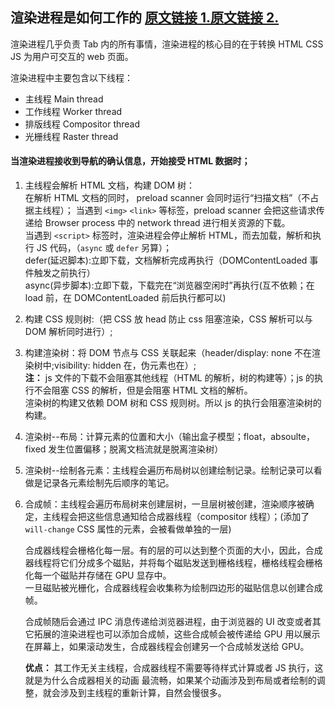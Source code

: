 ## 渲染进程是如何工作的 [原文链接 1.](https://zhuanlan.zhihu.com/p/47407398)[原文链接 2.](https://www.cnblogs.com/fogwind/p/6160456.html)

渲染进程几乎负责 Tab 内的所有事情，渲染进程的核心目的在于转换 HTML CSS JS 为用户可交互的 web 页面。

渲染进程中主要包含以下线程：

- 主线程 Main thread
- 工作线程 Worker thread
- 排版线程 Compositor thread
- 光栅线程 Raster thread

#### 当渲染进程接收到导航的确认信息，开始接受 HTML 数据时；

1. 主线程会解析 HTML 文档，构建 DOM 树：  
   在解析 HTML 文档的同时， preload scanner 会同时运行“扫描文档”（不占据主线程）；
   当遇到 `<img>` `<link>` 等标签，preload scanner 会把这些请求传递给 Browser process 中的 network thread 进行相关资源的下载。  
   当遇到 `<script>` 标签时，渲染进程会停止解析 HTML，而去加载，解析和执行 JS 代码，（`async` 或 `defer` 另算）；  
    defer(延迟脚本):立即下载，文档解析完成再执行（DOMContentLoaded 事件触发之前执行）  
    async(异步脚本):立即下载，下载完在“浏览器空闲时”再执行(互不依赖；在 load 前，在 DOMContentLoaded 前后执行都可以)

2. 构建 CSS 规则树:（把 CSS 放 head 防止 css 阻塞渲染，CSS 解析可以与 DOM 解析同时进行）;

3. 构建渲染树：将 DOM 节点与 CSS 关联起来（header/display: none 不在渲染树中;visibility: hidden 在，伪元素也在）;  
   **注：** js 文件的下载不会阻塞其他线程（HTML 的解析，树的构建等）；js 的执行不会阻塞 CSS 的解析，但是会阻塞 HTML 文档的解析。  
    渲染树的构建又依赖 DOM 树和 CSS 规则树。所以 js 的执行会阻塞渲染树的构建。

4. 渲染树--布局：计算元素的位置和大小（输出盒子模型；float，absoulte，fixed 发生位置偏移；脱离文档流就是脱离渲染树）

5. 渲染树--绘制各元素：主线程会遍历布局树以创建绘制记录。绘制记录可以看做是记录各元素绘制先后顺序的笔记。
   <!-- 调用渲染器的 paint()方法在屏幕上显示其内容（由浏览器的 UI 后端组件完成） -->

6. 合成帧：主线程会遍历布局树来创建层树，一旦层树被创建，渲染顺序被确定，主线程会把这些信息通知给合成器线程（compositor 线程）；(添加了 `will-change` CSS 属性的元素，会被看做单独的一层)

   合成器线程会栅格化每一层。有的层的可以达到整个页面的大小，因此，合成器线程将它们分成多个磁贴，并将每个磁贴发送到栅格线程，栅格线程会栅格化每一个磁贴并存储在 GPU 显存中。  
   一旦磁贴被光栅化，合成器线程会收集称为绘制四边形的磁贴信息以创建合成帧。

   合成帧随后会通过 IPC 消息传递给浏览器进程，由于浏览器的 UI 改变或者其它拓展的渲染进程也可以添加合成帧，这些合成帧会被传递给 GPU 用以展示在屏幕上，如果滚动发生，合成器线程会创建另一个合成帧发送给 GPU。

   **优点：** 其工作无关主线程，合成器线程不需要等待样式计算或者 JS 执行，这就是为什么合成器相关的动画 最流畅，如果某个动画涉及到布局或者绘制的调整，就会涉及到主线程的重新计算，自然会慢很多。
